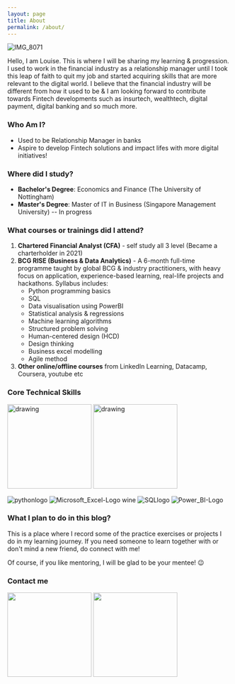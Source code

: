 ```yaml
---
layout: page
title: About
permalink: /about/
---
```

![IMG_8071](https://user-images.githubusercontent.com/85727619/122676123-172b7b00-d20f-11eb-93ee-2599cf8d9ee6.jpg)

Hello, I am Louise. This is where I will be sharing my learning & progression. I used to work in the financial industry as a relationship manager until I took this leap of faith to quit my job and started acquiring skills that are more relevant to the digital world. I believe that the financial industry will be different from how it used to be & I am looking forward to contribute towards Fintech developments such as insurtech, wealthtech, digital payment, digital banking and so much more. 

### Who Am I?
- Used to be Relationship Manager in banks
- Aspire to develop Fintech solutions and impact lifes with more digital initiatives!

### Where did I study?
- **Bachelor's Degree**: Economics and Finance (The University of Nottingham)
- **Master's Degree**: Master of IT in Business (Singapore Management University) -- In progress

### What courses or trainings did I attend?
1. **Chartered Financial Analyst (CFA)** - self study all 3 level (Became a charterholder in 2021)
2. **BCG RISE (Business & Data Analytics)** - A 6-month full-time programme taught by global BCG & industry practitioners, with heavy focus on application, experience-based learning, real-life projects and hackathons. Syllabus includes:
	- Python programming basics
    - SQL 
    - Data visualisation using PowerBI
    - Statistical analysis & regressions
    - Machine learning algorithms
    - Structured problem solving
    - Human-centered design (HCD)
    - Design thinking
    - Business excel modelling
    - Agile method
3. **Other online/offline courses** from LinkedIn Learning, Datacamp, Coursera, youtube etc

### Core Technical Skills
<img src="https://user-images.githubusercontent.com/85727619/129471496-cc5ad143-311f-4336-83c7-05bac40ef267.jpg" alt="drawing" width="190"/>
<img src="https://user-images.githubusercontent.com/85727619/129471496-cc5ad143-311f-4336-83c7-05bac40ef267.jpg" alt="drawing" width="190">

![pythonlogo](https://user-images.githubusercontent.com/85727619/129471496-cc5ad143-311f-4336-83c7-05bac40ef267.jpg)
![Microsoft_Excel-Logo wine](https://user-images.githubusercontent.com/85727619/129471498-735156a8-be8a-4d73-a561-04cc0b8397c5.png)
![SQLlogo](https://user-images.githubusercontent.com/85727619/129471499-b7d0ad1f-b993-4f79-a663-495bea3530ef.png)
![Power_BI-Logo](https://user-images.githubusercontent.com/85727619/129471500-1bed79ff-7586-4145-9ca5-85759d3c6423.png)

### What I plan to do in this blog?
This is a place where I record some of the practice exercises or projects I do in my learning journey. If you need someone to learn together with or don't mind a new friend, do connect with me!

Of course, if you like mentoring, I will be glad to be your mentee! 😉

### Contact me<br>
[<img src="https://media.giphy.com/media/Fz4wwtUZuAjyDd8cnE/giphy.gif" width="190">](https://www.linkedin.com/in/lawshiangrou/) 
[<img src="https://media.giphy.com/media/sbcsRYc8NIeHreuMoN/giphy.gif" width="190">](https://mail.google.com/mail/?view=cm&fs=1&tf=1&to=louiselsr@gmail.com)

